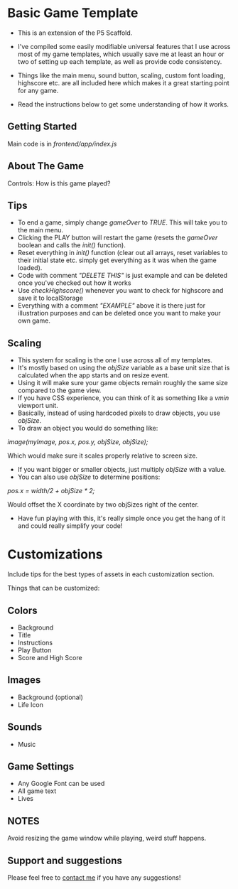 # Basic Game Template

- This is an extension of the P5 Scaffold.

- I've compiled some easily modifiable universal features that I use across most of my game templates, which usually save me at least an hour or two of setting up each template, as well as provide code consistency.

- Things like the main menu, sound button, scaling, custom font loading, highscore etc. are all included here which makes it a great starting point for any game.

- Read the instructions below to get some understanding of how it works.

## Getting Started
Main code is in *frontend/app/index.js*

## About The Game

Controls: How is this game played?

## Tips 
- To end a game, simply change *gameOver* to *TRUE*. This will take you to the main menu.
- Clicking the PLAY button will restart the game (resets the *gameOver* boolean and calls the *init()* function).
- Reset everything in *init()* function (clear out all arrays, reset variables to their initial state etc. simply get everything as it was when the game loaded).
- Code with comment *"DELETE THIS"* is just example and can be deleted once you've checked out how it works
- Use *checkHighscore()* whenever you want to check for highscore and save it to localStorage
- Everything with a comment *"EXAMPLE"* above it is there just for illustration purposes and can be deleted once you want to make your own game.

## Scaling

- This system for scaling is the one I use across all of my templates.
- It's mostly based on using the *objSize* variable as a base unit size that is calculated when the app starts and on resize event.
- Using it will make sure your game objects remain roughly the same size compared to the game view.
- If you have CSS experience, you can think of it as something like a *vmin* viewport unit.
- Basically, instead of using hardcoded pixels to draw objects, you use *objSize*.
- To draw an object you would do something like:

*image(myImage, pos.x, pos.y, objSize, objSize);*

Which would make sure it scales properly relative to screen size.
- If you want bigger or smaller objects, just multiply *objSize* with a value.
- You can also use *objSize* to determine positions:

*pos.x = width/2 + objSize * 2;*

Would offset the X coordinate by two objSizes right of the center.

- Have fun playing with this, it's really simple once you get the hang of it and could really simplify your code!



# Customizations

Include tips for the best types of assets in each customization section.

Things that can be customized:

## Colors

- Background
- Title
- Instructions
- Play Button
- Score and High Score


## Images
- Background (optional)
- Life Icon

## Sounds
- Music

## Game Settings
- Any Google Font can be used
- All game text
- Lives

## NOTES

Avoid resizing the game window while playing, weird stuff happens.

## Support and suggestions
Please feel free to [contact me](https://withkoji.com/~Svarog1389) if you have any suggestions!   
